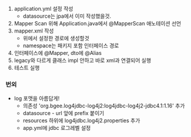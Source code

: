 1. application.yml 설정 작성
   - datasource는 jpa에서 이미 작성했을것.
2. Mapper Scan 위해 Application.java에서 @MapperScan 애노테이션 선언
3. mapper.xml 작성 
   - 위에서 설정한 경로에 생성할것
   - namespace는 패키지 포함 인터페이스 경로 
4. 인터페이스에 @Mapper, dto에 @Alias
5. legacy와 다르게 클래스 impl 안하고 바로 xml과 연결되어 실행
6. 테스트 실행


### 번외
- log 포맷을 아름답게!
  - 의존성 'org.bgee.log4jdbc-log4j2:log4jdbc-log4j2-jdbc4.1:1.16' 추가
  - datasource - url 앞에 prefix 붙이기
  - resources 하위에 log4jdbc.log4j2.properties 추가
  - app.yml에 jdbc 로그레벨 설정
